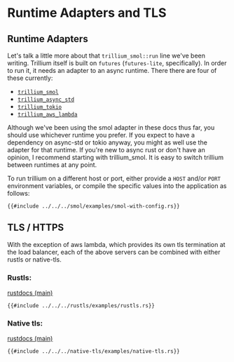 # Runtime Adapters and TLS

## Runtime Adapters

Let's talk a little more about that `trillium_smol::run` line we've
been writing. Trillium itself is built on `futures` (`futures-lite`,
specifically). In order to run it, it needs an adapter to an async
runtime. There there are four of these
currently:

* [`trillium_smol`](https://docs.trillium.rs/trillium_smol)
* [`trillium_async_std`](https://docs.trillium.rs/trillium_async_std)
* [`trillium_tokio`](https://docs.trillium.rs/trillium_tokio)
* [`trillium_aws_lambda`](https://docs.trillium.rs/trillium_aws_lambda)

Although we've been using the smol adapter in these docs thus far, you
should use whichever runtime you prefer. If you expect to have a
dependency on async-std or tokio anyway, you might as well use the
adapter for that runtime. If you're new to async rust or don't have an
opinion, I recommend starting with trillium_smol. It is easy to switch
trillium between runtimes at any point.

To run trillium on a different host or port, either provide a `HOST`
and/or `PORT` environment variables, or compile the specific values
into the application as follows:

```rust,noplaypen
{{#include ../../../smol/examples/smol-with-config.rs}}
```

## TLS / HTTPS

With the exception of aws lambda, which provides its own tls
termination at the load balancer, each of the above servers can be
combined with either rustls or native-tls.

### Rustls:
[rustdocs (main)](https://docs.trillium.rs/trillium_rustls/index.html)

```rust,noplaypen
{{#include ../../../rustls/examples/rustls.rs}}
```

### Native tls:
[rustdocs (main)](https://docs.trillium.rs/trillium_native_tls/index.html)

```rust,noplaypen
{{#include ../../../native-tls/examples/native-tls.rs}}
```

